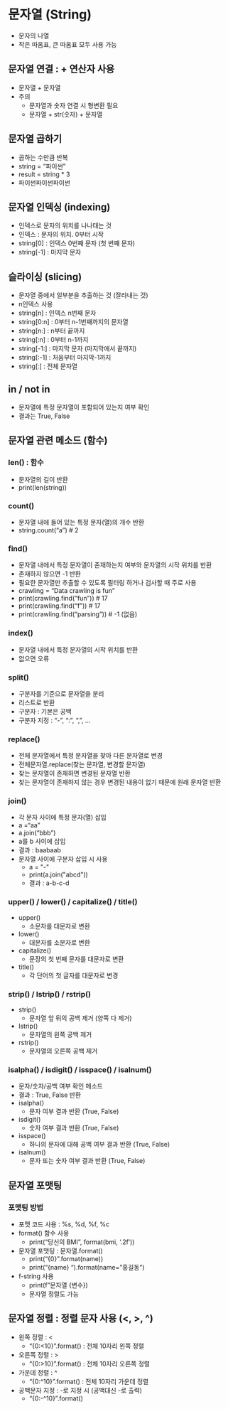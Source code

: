 # 문자열 (String)
- 문자의 나열
- 작은 따옴표, 큰 따옴표 모두 사용 가능

## 문자열 연결 : + 연산자 사용
- 문자열 + 문자열
- 주의 
    - 문자열과 숫자 연결 시 형변환 필요
    - 문자열 + str(숫자) + 문자열

## 문자열 곱하기
- 곱하는 수만큼 반복
- string = “파이썬”
- result = string * 3
- 파이썬파이썬파이썬

## 문자열 인덱싱 (indexing)
- 인덱스로 문자의 위치를 나나태는 것
- 인덱스 : 문자의 위치. 0부터 시작
- string[0] : 인덱스 0번째 문자 (첫 번째 문자)
- string[-1] : 마지막 문자

## 슬라이싱 (slicing)
- 문자열 중에서 일부분을 추출하는 것 (잘라내는 것)
- n인덱스 사용
- string[n] : 인덱스 n번째 문자 
- string[0:n] : 0부터 n-1번째까지의 문자열 
- string[n:] : n부터 끝까지
- string[:n] : 0부터 n-1까지
- string[-1:] : 마지막 문자 (마지막에서 끝까지)
- string[:-1] : 처음부터 마지막-1까지
- string[:] : 전체 문자열

## in / not in
- 문자열에 특정 문자열이 포함되어 있는지 여부 확인
- 결과는 True, False

## 문자열 관련 메소드 (함수)
### len() : 함수
- 문자열의 길이 반환
- print(len(string))

### count()
- 문자열 내에 들어 있는 특정 문자(열)의 개수 반환
- string.count(“a”)  # 2

### find()
- 문자열 내에서 특정 문자열이 존재하는지 여부와 문자열의 시작 위치를 반환
- 존재하지 않으면 -1 반환
- 필요한 문자열만 추출할 수 있도록 필터링 하거나 검사할 때 주로 사용
- crawling = “Data crawling is fun”
- print(crawling.find(“fun”))	# 17
- print(crawling.find(“f”))		# 17
- print(crawling.find(“parsing”))	# -1 (없음)

### index()
- 문자열 내에서 특정 문자열의 시작 위치를 반환
- 없으면 오류

### split()
- 구분자를 기준으로 문자열을 분리
- 리스트로 반환
- 구분자 : 기본은 공백
- 구분자 지정 : “-”, “:”, “,”, …

### replace()
- 전체 문자열에서 특정 문자열을 찾아 다른 문자열로 변경
- 전체문자열.replace(찾는 문자열, 변경할 문자열)
- 찾는 문자열이 존재하면 변경된 문자열 반환
- 찾는 문자열이 존재하지 않는 경우 변경된 내용이 없기 때문에 원래 문자열 반환

### join()
- 각 문자 사이에 특정 문자(열) 삽입
- a =“aa”
- a.join(“bbb”)
- a를 b 사이에 삽입
- 결과 : baabaab
- 문자열 사이에 구분자 삽입 시 사용
    - a = "-"
    - print(a.join("abcd"))
    - 결과 : a-b-c-d

### upper() / lower() / capitalize() / title()
- upper()
    - 소문자를 대문자로 변환
- lower()
    - 대문자를 소문자로 변환
- capitalize()
    - 문장의 첫 번째 문자를 대문자로 변환
- title() 
    - 각 단어의 첫 글자를 대문자로 변경

### strip() / lstrip() / rstrip()
- strip()
    - 문자열 앞 뒤의 공백 제거 (양쪽 다 제거)
- lstrip()
    - 문자열의 왼쪽 공백 제거
- rstrip()
    - 문자열의 오른쪽 공백 제거

### isalpha() / isdigit() / isspace() / isalnum()
- 문자/숫자/공백 여부 확인 메소드
- 결과 : True, False 반환
- isalpha()
    - 문자 여부 결과 반환 (True, False)
- isdigit()
    - 숫자 여부 결과 반환 (True, False)
- isspace()
    - 하나의 문자에 대해 공백 여부 결과 반환 (True, False)
- isalnum()
    - 문자 또는 숫자 여부 결과 반환 (True, False)

## 문자열 포맷팅 
### 포맷팅 방법
- 포맷 코드 사용 : %s, %d, %f, %c
- format() 함수 사용
    - print(“당신의 BMI”, format(bmi, ‘.2f’))
- 문자열 포맷팅 : 문자열.format()
    - print(“{0}”.format(name))
    - print(“{name} “).format(name=”홍길동”)
- f-string 사용
    - print(f”문자열 {변수})
    - 문자열 정렬도 가능

## 문자열 정렬 : 정렬 문자 사용 (<, >, ^)
- 왼쪽 정렬 : <
    - “{0:<10}”.format() : 전체 10자리 왼쪽 정렬
- 오른쪽 정렬 : >
    - “{0:>10}”.format() : 전체 10자리 오른쪽 정렬
- 가운데 정렬 : ^
    - “{0:^10}”.format() : 전체 10자리 가운데 정렬
- 공백문자 지정 : -로 지정 시 (공백대신 -로 출력)
    - “{0:-^10}”.format()